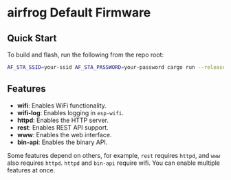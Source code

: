 # airfrog Default Firmware

## Quick Start

To build and flash, run the following from the repo root:

```bash
AF_STA_SSID=your-ssid AF_STA_PASSWORD=your-password cargo run --release -p airfrog
```

## Features

- **wifi**: Enables WiFi functionality.
- **wifi-log**: Enables logging in `esp-wifi`.
- **httpd**: Enables the HTTP server.
- **rest**: Enables REST API support.
- **www**: Enables the web interface.
- **bin-api**: Enables the binary API.

Some features depend on others, for example, `rest` requires `httpd`, and `www` also requires `httpd`. `httpd` and `bin-api` require wifi.  You can enable multiple features at once.
